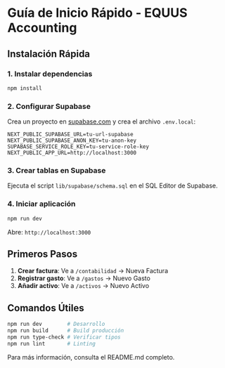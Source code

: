 # Guía de Inicio Rápido - EQUUS Accounting

## Instalación Rápida

### 1. Instalar dependencias
```bash
npm install
```

### 2. Configurar Supabase

Crea un proyecto en [supabase.com](https://supabase.com) y crea el archivo `.env.local`:

```env
NEXT_PUBLIC_SUPABASE_URL=tu-url-supabase
NEXT_PUBLIC_SUPABASE_ANON_KEY=tu-anon-key
SUPABASE_SERVICE_ROLE_KEY=tu-service-role-key
NEXT_PUBLIC_APP_URL=http://localhost:3000
```

### 3. Crear tablas en Supabase

Ejecuta el script `lib/supabase/schema.sql` en el SQL Editor de Supabase.

### 4. Iniciar aplicación
```bash
npm run dev
```

Abre: `http://localhost:3000`

## Primeros Pasos

1. **Crear factura**: Ve a `/contabilidad` → Nueva Factura
2. **Registrar gasto**: Ve a `/gastos` → Nuevo Gasto  
3. **Añadir activo**: Ve a `/activos` → Nuevo Activo

## Comandos Útiles

```bash
npm run dev        # Desarrollo
npm run build      # Build producción
npm run type-check # Verificar tipos
npm run lint       # Linting
```

Para más información, consulta el README.md completo.
